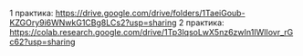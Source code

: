 1 практика: https://drive.google.com/drive/folders/1TaeiGoub-KZGOry9i6WNwkG1CBg8LCs2?usp=sharing
2 практика: https://colab.research.google.com/drive/1Tp3lqsoLwX5nz6zwIn1IWlIovr_rGc62?usp=sharing
